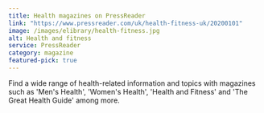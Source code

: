 ```yaml
---
title: Health magazines on PressReader
link: "https://www.pressreader.com/uk/health-fitness-uk/20200101"
image: /images/elibrary/health-fitness.jpg
alt: Health and fitness
service: PressReader
category: magazine
featured-pick: true
---
```


Find a wide range of health-related information and topics with magazines such as 'Men's Health', 'Women's Health', 'Health and Fitness' and 'The Great Health Guide' among more.
